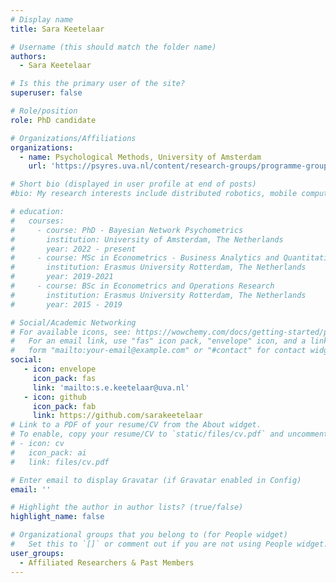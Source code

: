 ```yaml
---
# Display name
title: Sara Keetelaar

# Username (this should match the folder name)
authors:
  - Sara Keetelaar

# Is this the primary user of the site?
superuser: false

# Role/position
role: PhD candidate

# Organizations/Affiliations
organizations:
  - name: Psychological Methods, University of Amsterdam
    url: 'https://psyres.uva.nl/content/research-groups/programme-group-psychological-methods/programme-group-psychological-methods.html'

# Short bio (displayed in user profile at end of posts)
#bio: My research interests include distributed robotics, mobile computing and programmable matter.

# education:
#   courses:
#     - course: PhD - Bayesian Network Psychometrics
#       institution: University of Amsterdam, The Netherlands
#       year: 2022 - present
#     - course: MSc in Econometrics - Business Analytics and Quantitative Marketing
#       institution: Erasmus University Rotterdam, The Netherlands
#       year: 2019-2021
#     - course: BSc in Econometrics and Operations Research
#       institution: Erasmus University Rotterdam, The Netherlands
#       year: 2015 - 2019

# Social/Academic Networking
# For available icons, see: https://wowchemy.com/docs/getting-started/page-builder/#icons
#   For an email link, use "fas" icon pack, "envelope" icon, and a link in the
#   form "mailto:your-email@example.com" or "#contact" for contact widget.
social:
   - icon: envelope
     icon_pack: fas
     link: 'mailto:s.e.keetelaar@uva.nl'
   - icon: github
     icon_pack: fab
     link: https://github.com/sarakeetelaar
# Link to a PDF of your resume/CV from the About widget.
# To enable, copy your resume/CV to `static/files/cv.pdf` and uncomment the lines below.
# - icon: cv
#   icon_pack: ai
#   link: files/cv.pdf

# Enter email to display Gravatar (if Gravatar enabled in Config)
email: ''

# Highlight the author in author lists? (true/false)
highlight_name: false

# Organizational groups that you belong to (for People widget)
#   Set this to `[]` or comment out if you are not using People widget.
user_groups:
  - Affiliated Researchers & Past Members
---
```


